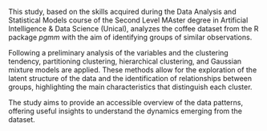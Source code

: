 This study, based on the skills acquired during the Data Analysis and Statistical Models course of the Second Level MAster degree in Artificial 
Intelligence & Data Science (Unical), analyzes the coffee dataset from the R package *pgmm* with the aim of identifying groups of similar observations. 

Following a preliminary analysis of the variables and the clustering tendency, partitioning clustering, hierarchical clustering, 
and Gaussian mixture models are applied. These methods allow for the exploration of the latent structure of the data and the identification 
of relationships between groups, highlighting the main characteristics that distinguish each cluster. 

The study aims to provide an accessible overview of the data patterns, offering useful insights to understand the dynamics emerging from the dataset.
